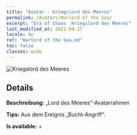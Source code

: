 ```yaml
---
title: "Avatar - Kriegslord des Meeres"
permalink: /Avatars/Warlord of the Sea/
excerpt: "Era of Chaos  Kriegslord des Meeres"
last_modified_at: 2021-04-27
locale: de
ref: "Warlord of the Sea.md"
toc: false
classes: wide
---
```

 ![Kriegslord des Meeres](/images/a/avatarFrame_202.png)

## Details

 **Beschreibung:** „Lord des Meeres“-Avatarrahmen 

 **Tips:** Aus dem Ereignis „Bucht-Angriff“. 

 **Is available:**  + 

